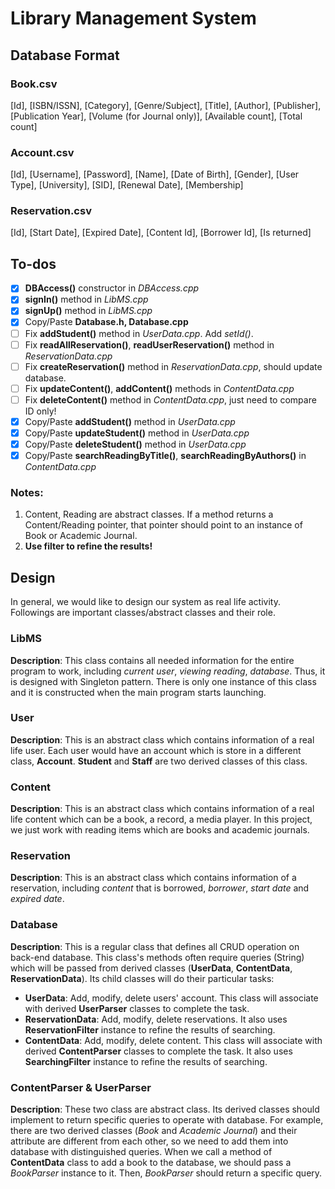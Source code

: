 # Library Management System

## Database Format
### Book.csv

[Id], [ISBN/ISSN], [Category], [Genre/Subject], [Title], [Author], [Publisher], [Publication Year], [Volume (for Journal only)], [Available count], [Total count]

### Account.csv

[Id], [Username], [Password], [Name], [Date of Birth], [Gender], [User Type], [University], [SID], [Renewal Date], [Membership]

### Reservation.csv

[Id], [Start Date], [Expired Date], [Content Id], [Borrower Id], [Is returned]

## To-dos
 - [x] **DBAccess()** constructor in *DBAccess.cpp* 
 - [x] **signIn()** method in *LibMS.cpp*
 - [x] **signUp()** method in *LibMS.cpp*
 - [x] Copy/Paste **Database.h, Database.cpp**
 - [ ] Fix **addStudent()** method in *UserData.cpp*. Add *setId()*.
 - [ ] Fix **readAllReservation()**, **readUserReservation()** method in *ReservationData.cpp*
 - [ ] Fix **createReservation()** method in *ReservationData.cpp*, should update database.
 - [ ] Fix **updateContent()**, **addContent()** methods in *ContentData.cpp*
 - [ ] Fix **deleteContent()** method in *ContentData.cpp*, just need to compare ID only!
 - [x] Copy/Paste **addStudent()** method in *UserData.cpp*
 - [x] Copy/Paste **updateStudent()** method in *UserData.cpp*
 - [x] Copy/Paste **deleteStudent()** method in *UserData.cpp*
 - [x] Copy/Paste **searchReadingByTitle()**, **searchReadingByAuthors()** in *ContentData.cpp*

### Notes:
1. Content, Reading are abstract classes. If a method returns a Content/Reading pointer, that pointer should point to an instance of Book or Academic Journal.
2. **Use filter to refine the results!**

## Design

In general, we would like to design our system as real life activity. Followings are important classes/abstract classes and their role.

### LibMS
**Description**: This class contains all needed information for the entire program to work, including *current user*, *viewing reading*, *database*. Thus, it is designed with Singleton pattern. There is only one instance of this class and it is constructed when the main program starts launching.

### User
**Description**: This is an abstract class which contains information of a real life user. Each user would have an account which is store in a different class, **Account**. **Student** and **Staff** are two derived classes of this class.

### Content
**Description**: This is an abstract class which contains information of a real life content which can be a book, a record, a media player. In this project, we just work with reading items which are books and academic journals.

### Reservation
**Description**: This is an abstract class which contains information of a reservation, including *content* that is borrowed, *borrower*, *start date* and *expired date*. 

### Database
**Description**: This is a regular class that defines all CRUD operation on back-end database. This class's methods often require queries (String) which will be passed from derived classes (**UserData**, **ContentData**, **ReservationData**). Its child classes will do their particular tasks: 
* **UserData**: Add, modify, delete users' account. This class will associate with derived **UserParser** classes to complete the task.
* **ReservationData**: Add, modify, delete reservations. It also uses **ReservationFilter** instance to refine the results of searching.
* **ContentData**: Add, modify, delete content. This class will associate with derived **ContentParser** classes to complete the task. It also uses **SearchingFilter** instance to refine the results of searching.

### ContentParser & UserParser
**Description**: These two class are abstract class. Its derived classes should implement to return specific queries to operate with database. For example, there are two derived classes (*Book* and *Academic Journal*) and their attribute are different from each other, so we need to add them into database with distinguished queries. When we call a method of **ContentData** class to add a book to the database, we should pass a *BookParser* instance to it. Then, *BookParser* should return a specific query.

